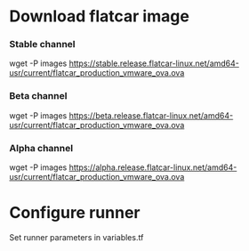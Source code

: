 # Download flatcar image

### Stable channel
wget -P images https://stable.release.flatcar-linux.net/amd64-usr/current/flatcar_production_vmware_ova.ova
### Beta channel
wget -P images https://beta.release.flatcar-linux.net/amd64-usr/current/flatcar_production_vmware_ova.ova
### Alpha channel 
wget -P images https://alpha.release.flatcar-linux.net/amd64-usr/current/flatcar_production_vmware_ova.ova

# Configure runner

Set runner parameters in variables.tf

